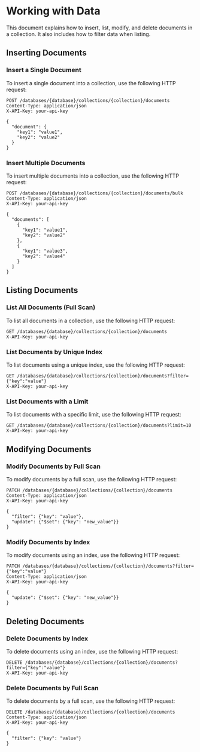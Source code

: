 
# Working with Data

This document explains how to insert, list, modify, and delete documents in a collection. It also includes how to filter data when listing.

## Inserting Documents

### Insert a Single Document

To insert a single document into a collection, use the following HTTP request:

```http
POST /databases/{database}/collections/{collection}/documents
Content-Type: application/json
X-API-Key: your-api-key

{
  "document": {
    "key1": "value1",
    "key2": "value2"
  }
}
```

### Insert Multiple Documents

To insert multiple documents into a collection, use the following HTTP request:

```http
POST /databases/{database}/collections/{collection}/documents/bulk
Content-Type: application/json
X-API-Key: your-api-key

{
  "documents": [
    {
      "key1": "value1",
      "key2": "value2"
    },
    {
      "key1": "value3",
      "key2": "value4"
    }
  ]
}
```

## Listing Documents

### List All Documents (Full Scan)

To list all documents in a collection, use the following HTTP request:

```http
GET /databases/{database}/collections/{collection}/documents
X-API-Key: your-api-key
```

### List Documents by Unique Index

To list documents using a unique index, use the following HTTP request:

```http
GET /databases/{database}/collections/{collection}/documents?filter={"key":"value"}
X-API-Key: your-api-key
```

### List Documents with a Limit

To list documents with a specific limit, use the following HTTP request:

```http
GET /databases/{database}/collections/{collection}/documents?limit=10
X-API-Key: your-api-key
```

## Modifying Documents

### Modify Documents by Full Scan

To modify documents by a full scan, use the following HTTP request:

```http
PATCH /databases/{database}/collections/{collection}/documents
Content-Type: application/json
X-API-Key: your-api-key

{
  "filter": {"key": "value"},
  "update": {"$set": {"key": "new_value"}}
}
```

### Modify Documents by Index

To modify documents using an index, use the following HTTP request:

```http
PATCH /databases/{database}/collections/{collection}/documents?filter={"key":"value"}
Content-Type: application/json
X-API-Key: your-api-key

{
  "update": {"$set": {"key": "new_value"}}
}
```

## Deleting Documents

### Delete Documents by Index

To delete documents using an index, use the following HTTP request:

```http
DELETE /databases/{database}/collections/{collection}/documents?filter={"key":"value"}
X-API-Key: your-api-key
```

### Delete Documents by Full Scan

To delete documents by a full scan, use the following HTTP request:

```http
DELETE /databases/{database}/collections/{collection}/documents
Content-Type: application/json
X-API-Key: your-api-key

{
  "filter": {"key": "value"}
}
```
